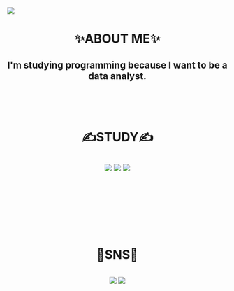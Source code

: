 <img src="https://capsule-render.vercel.app/api?type=wave&color=abdbe3&height=300&section=header&text=💕Dasom%20Lee💕&fontSize=90" />


<h1 align='center'>
✨ABOUT ME✨</h1>
<h2 align='center'>I'm studying programming because I want to be a data analyst.</h2></br>
</br>
</br>

<h1 align='center'>✍STUDY✍</h1>
<h2 align='center'>
<img src="https://img.shields.io/badge/Python-3766AB?style=flat-square&logo=Python&logoColor=white"/></a>
<img src="https://img.shields.io/badge/R-276DC3?style=flat-square&logo=Python&logoColor=white"/></a>
<img src="https://img.shields.io/badge/RStudio-75AADB?style=flat-square&logo=Python&logoColor=white"/></a></h2></br>
<h1 align='center'>
  
</br>
</br>

💌SNS💌</h1>
<h2 align='center'>
<img src="https://img.shields.io/badge/Instagram-E4405F?style=flat-square&logo=Python&logoColor=white"/></a>
<img src="https://img.shields.io/badge/Facebook-1877F2?style=flat-square&logo=Python&logoColor=white"/></a></h2></br>
</h2></br>
</br>
</br>
</br>
<!--
**somidaaa/somidaaa** is a ✨ _special_ ✨ repository because its `README.md` (this file) appears on your GitHub profile.


